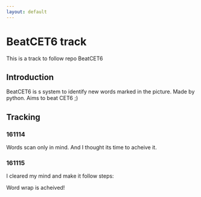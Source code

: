 ```yaml
---
layout: default
---
```


# BeatCET6 track
This is a track to follow repo BeatCET6

## Introduction
BeatCET6 is s system to identify new words marked in the picture. Made by python. Aims to beat CET6 ;)

## Tracking

### 161114
Words scan only in mind. And I thought its time to acheive it.

### 161115
I cleared my mind and make it follow steps:

Word wrap is acheived!

